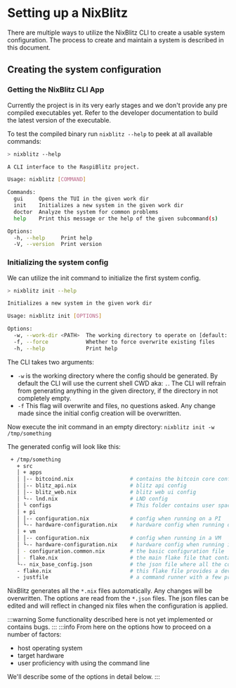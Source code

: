 # Setting up a NixBlitz

There are multiple ways to utilize the NixBlitz CLI to create a usable system configuration. The process to create and maintain a system is described in this document.

## Creating the system configuration

### Getting the NixBlitz CLI App

Currently the project is in its very early stages and we don't provide any pre compiled executables yet.
Refer to the developer documentation to build the latest version of the executable.

To test the compiled binary run `nixblitz --help` to peek at all available commands:

```bash
> nixblitz --help

A CLI interface to the RaspiBlitz project.

Usage: nixblitz [COMMAND]

Commands:
  gui     Opens the TUI in the given work dir
  init    Initializes a new system in the given work dir
  doctor  Analyze the system for common problems
  help    Print this message or the help of the given subcommand(s)

Options:
  -h, --help     Print help
  -V, --version  Print version
```

### Initializing the system config

We can utilize the init command to initialize the first system config.

```bash
> nixblitz init --help

Initializes a new system in the given work dir

Usage: nixblitz init [OPTIONS]

Options:
  -w, --work-dir <PATH>  The working directory to operate on [default: .]
  -f, --force            Whether to force overwrite existing files
  -h, --help             Print help
```

The CLI takes two arguments:

- `-w` is the working directory where the config should be generated. By default the CLI will use the current shell CWD aka: `.`.
  The CLI will refrain from generating anything in the given directory, if the directory in not completely empty.
- `-f` This flag will overwrite and files, no questions asked. Any change made since the initial config creation will be overwritten.

Now execute the init command in an empty directory: `nixblitz init -w /tmp/something`

The generated config will look like this:

```bash
 + /tmp/something
   + src
   │ + apps
   │ │-- bitcoind.nix                  # contains the bitcoin core config
   │ │-- blitz_api.nix                 # blitz api config
   │ │-- blitz_web.nix                 # blitz web ui config
   │ └-- lnd.nix                       # LND config
   │ └ configs                         # This folder contains user space config files
   │ + pi
   │ │-- configuration.nix             # config when running on a PI
   │ └-- hardware-configuration.nix    # hardware config when running on a PI
   │ + vm
   │ │-- configuration.nix             # config when running in a VM
   │ └-- hardware-configuration.nix    # hardware config when running in a VM
   │ - configuration.common.nix        # the basic configuration file
   │ - flake.nix                       # the main flake file that contains the system configuration
   └-- nix_base_config.json            # the json file where all the configuration is stored for the basic system config
   - flake.nix                         # this flake file provides a development shell with everything necessary to run the config
   - justfile                          # a command runner with a few predefined helper commands
```

NixBlitz generates all the `*.nix` files automatically. Any changes will be overwritten. The options are
read from the `*.json` files. The json files can be edited and will reflect in changed nix files when the configuration
is applied.

:::warning
Some functionality described here is not yet implemented or contains bugs.
:::
:::info
From here on the options how to proceed on a number of factors:

- host operating system
- target hardware
- user proficiency with using the command line

We'll describe some of the options in detail below.
:::
